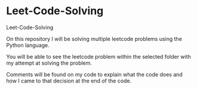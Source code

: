# Leet-Code-Solving
Leet-Code-Solving

On this repository I will be solving multiple leetcode problems using the Python language.

You will be able to see the leetcode problem within the selected folder with my attempt at solving the problem.

Comments will be found on my code to explain what the code does and how I came to that decision at the end of the code.
